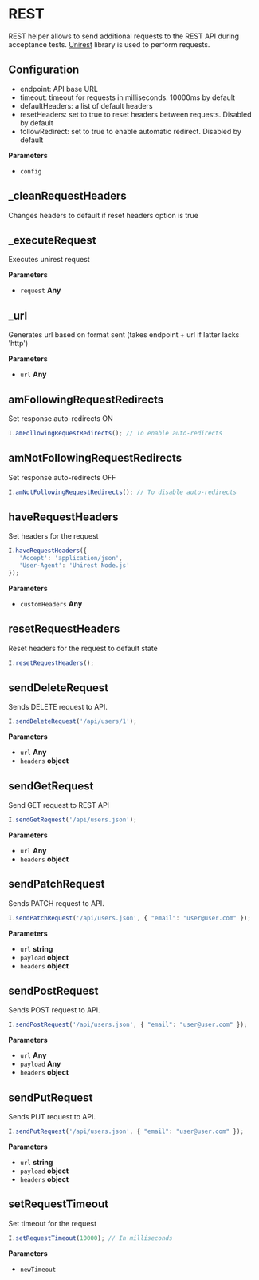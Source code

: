# REST

REST helper allows to send additional requests to the REST API during acceptance tests.
[Unirest](http://unirest.io/nodejs.html) library is used to perform requests.

## Configuration

-   endpoint: API base URL
-   timeout: timeout for requests in milliseconds. 10000ms by default
-   defaultHeaders: a list of default headers
-   resetHeaders: set to true to reset headers  between requests. Disabled by default
-   followRedirect: set to true to enable automatic redirect. Disabled by default

**Parameters**

-   `config`  

## _cleanRequestHeaders

Changes headers to default if reset headers option is true

## _executeRequest

Executes unirest request

**Parameters**

-   `request` **Any** 

## _url

Generates url based on format sent (takes endpoint + url if latter lacks 'http')

**Parameters**

-   `url` **Any** 

## amFollowingRequestRedirects

Set response auto-redirects ON

```js
I.amFollowingRequestRedirects(); // To enable auto-redirects
```

## amNotFollowingRequestRedirects

Set response auto-redirects OFF

```js
I.amNotFollowingRequestRedirects(); // To disable auto-redirects
```

## haveRequestHeaders

Set headers for the request

```js
I.haveRequestHeaders({
   'Accept': 'application/json',
   'User-Agent': 'Unirest Node.js'
});
```

**Parameters**

-   `customHeaders` **Any** 

## resetRequestHeaders

Reset headers for the request to default state

```js
I.resetRequestHeaders();
```

## sendDeleteRequest

Sends DELETE request to API.

```js
I.sendDeleteRequest('/api/users/1');
```

**Parameters**

-   `url` **Any** 
-   `headers` **object** 

## sendGetRequest

Send GET request to REST API

```js
I.sendGetRequest('/api/users.json');
```

**Parameters**

-   `url` **Any** 
-   `headers` **object** 

## sendPatchRequest

Sends PATCH request to API.

```js
I.sendPatchRequest('/api/users.json', { "email": "user@user.com" });
```

**Parameters**

-   `url` **string** 
-   `payload` **object** 
-   `headers` **object** 

## sendPostRequest

Sends POST request to API.

```js
I.sendPostRequest('/api/users.json', { "email": "user@user.com" });
```

**Parameters**

-   `url` **Any** 
-   `payload` **Any** 
-   `headers` **object** 

## sendPutRequest

Sends PUT request to API.

```js
I.sendPutRequest('/api/users.json', { "email": "user@user.com" });
```

**Parameters**

-   `url` **string** 
-   `payload` **object** 
-   `headers` **object** 

## setRequestTimeout

Set timeout for the request

```js
I.setRequestTimeout(10000); // In milliseconds
```

**Parameters**

-   `newTimeout`  
